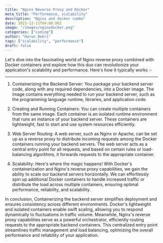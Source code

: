 ```yaml
---
title: "Nginx Reverse Proxy and Docker"
meta_title: "Performance, scalability"
description: "Nginx and docker combo"
date: 2023-12-11T04:08:00Z
image: "/images/nginxdocker.png"
categories: ["coding"]
author: "Harun Bekri"
tags: ["scalability", "performance"]
draft: false
---
```


Let's dive into the fascinating world of Nginx reverse proxy combined with Docker containers and explore how this duo can revolutionize your application's scalability and performance. Here's how it typically works :-

<hr>

1. Containerizing the Backend Server: You package your backend server code, along with any required dependencies, into a Docker image. The image contains everything needed to run your backend server, such as the programming language runtime, libraries, and application code.

2. Creating and Running Containers: You can create multiple containers from the same image. Each container is an isolated runtime environment that runs an instance of your backend server. These containers are lightweight, fast to start and use system resources efficiently.

3. Web Server Routing: A web server, such as Nginx or Apache, can be set up as a reverse proxy to distribute incoming requests among the Docker containers running your backend servers. The web server acts as a central entry point for all requests, and based on certain rules or load-balancing algorithms, it forwards requests to the appropriate container.

4. Scalability: Here's where the magic happens! With Docker's containerization and Nginx's reverse proxy capabilities, we gain the ability to scale our backend servers horizontally. We can effortlessly spin up additional Docker containers to handle increased traffic or distribute the load across multiple containers, ensuring optimal performance, reliability, and scalability.

In conclusion, Containerizing the backend server simplifies deployment and ensures consistency across different environments. Docker's lightweight and isolated containers enable swift scaling, allowing you to respond dynamically to fluctuations in traffic volume. Meanwhile, Nginx's reverse proxy capabilities serve as a powerful orchestrator, efficiently routing requests to the appropriate backend containers. This centralized entry point streamlines traffic management and load balancing, optimizing the overall performance and reliability of your application. 



